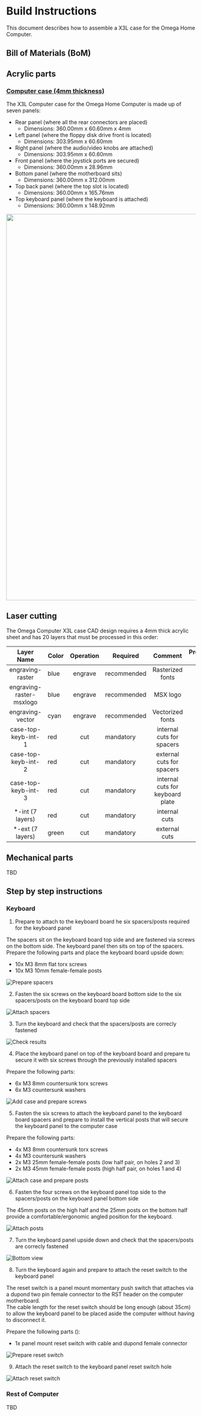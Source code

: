 # Build Instructions

This document describes how to assemble a X3L case for the Omega Home Computer.

## Bill of Materials (BoM)

## Acrylic parts

### [Computer case (4mm thickness)](omega-case-x3l-v1-case-with-rear-slot-4mm+ready-to-lasercut-msx-font-normal-final.dxf)

The X3L Computer case for the Omega Home Computer is made up of seven panels:  
* Rear panel (where all the rear connectors are placed)
  * Dimensions: 360.00mm x 60.60mm x 4mm
* Left panel (where the floppy disk drive front is located)
  * Dimensions: 303.95mm x 60.60mm
* Right panel (where the audio/video knobs are attached)
  * Dimensions: 303.95mm x 60.60mm
* Front panel (where the joystick ports are secured)
  * Dimensions: 360.00mm x 28.96mm
* Bottom panel (where the motherboard sits)
  * Dimensions: 360.00mm x 312.00mm
* Top back panel (where the top slot is located)
  * Dimensions: 360.00mm x 165.76mm
* Top keyboard panel (where the keyboard is attached)
  * Dimensions: 360.00mm x 148.92mm

[<img src="images/cad-omega-case-x3l-v1-4mm.png" width="1024"/>](images/cad-omega-case-x3l-v1-4mm.png)

## Laser cutting

The Omega Computer X3L case CAD design requires a 4mm thick acrylic sheet and has 20 layers that must be processed in this order:

|    Layer Name           | Color | Operation | Required    |             Comment               | Processing Order |
|:------------------------:|-------|:---------:|-------------|:--------------------------------:|:----------------:|
| engraving-raster         | blue  |  engrave  | recommended | Rasterized fonts                 |         1        |
| engraving-raster-msxlogo | blue  |  engrave  | recommended | MSX logo                         |         2        |
| engraving-vector         | cyan  |  engrave  | recommended | Vectorized fonts                 |         3        |
| case-top-keyb-int-1      | red   |    cut    | mandatory   | internal cuts for spacers        |         4        |
| case-top-keyb-int-2      | red   |    cut    | mandatory   | external cuts for spacers        |         5        |
| case-top-keyb-int-3      | red   |    cut    | mandatory   | internal cuts for keyboard plate |         6        |
| *-int (7 layers)         | red   |    cut    | mandatory   | internal cuts                    |         7        |
| *-ext (7 layers)         | green |    cut    | mandatory   | external cuts                    |         8        |

## Mechanical parts

TBD

## Step by step instructions

### Keyboard

1. Prepare to attach to the keyboard board he six spacers/posts required for the keyboard panel

The spacers sit on the keyboard board top side and are fastened via screws on the bottom side. The keyboard panel then sits on top of the spacers.  
Prepare the following parts and place the keyboard board upside down:

  * 10x M3 8mm flat torx screws
  * 10x M3 10mm female-female posts

![Prepare spacers](images/keyboard-010-prepare-6x-10mm-spacers-EN.png)

2. Fasten the six screws on the keyboard board bottom side to the six spacers/posts on the keyboard board top side

![Attach spacers](images/keyboard-020-attach-spacers-with-6x-8mm-screws-EN.png)

3.  Turn the keyboard and check that the spacers/posts are correcly fastened

![Check results](images/keyboard-030-turn-keyboard-EN.png)

4. Place the keyboard panel on top of the keyboard board and prepare tu secure it with six screws through the previously installed spacers

Prepare the following parts:
  * 6x M3 8mm countersunk torx screws
  * 6x M3 countersunk washers

![Add case and prepare screws](images/keyboard-040-place-keyboard-case-and-prepare-6x-8mm-screws-EN.png)

5. Fasten the six screws to attach the keyboard panel to the keyboard board spacers and prepare to install the vertical posts that will secure the keyboard panel to the computer case

Prepare the following parts:
  * 4x M3 8mm countersunk torx screws
  * 4x M3 countersunk washers
  * 2x M3 25mm female-female posts (low half pair, on holes 2 and 3)
  * 2x M3 45mm female-female posts (high half pair, on holes 1 and 4)

![Attach case and prepare posts](images/keyboard-050-attach-keyboard-case-with-6x-screws-and-prepare-4x-posts-EN.png)

6. Fasten the four screws on the keyboard panel top side to the spacers/posts on the keyboard panel bottom side

The 45mm posts on the high half and the 25mm posts on the bottom half provide a comfortable/ergonomic angled position for the keyboard.

![Attach posts](images/keyboard-060-attach-4x-posts-EN.png)

7. Turn the keyboard panel upside down and check that the spacers/posts are correcly fastened

![Bottom view](images/keyboard-070-bottom-view-of-exterior-posts-EN.png)

8. Turn the keyboard again and prepare to attach the reset switch to the keyboard panel

The reset switch is a panel mount momentary push switch that attaches via a dupond two pin female connector to the RST header on the computer motherboard.  
The cable length for the reset switch should be long enough (about 35cm) to allow the keyboard panel to be placed aside the computer without having to disconnect it.

Prepare the following parts ():
  * 1x panel mount reset switch with cable and dupond female connector

![Prepare reset switch](images/keyboard-080-prepare-reset-switch-cabling-EN.png)

9. Attach the reset switch to the keyboard panel reset switch hole

![Attach reset switch](images/keyboard-090-attach-reset-switch-EN.png)


### Rest of Computer

TBD


